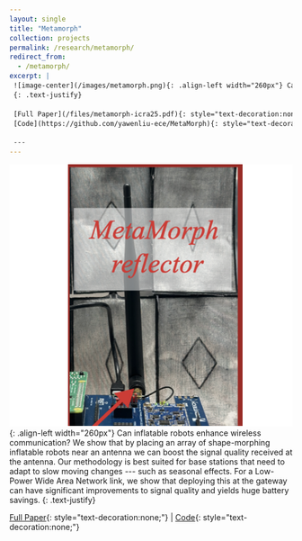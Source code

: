 ```yaml
---
layout: single
title: "Metamorph"
collection: projects
permalink: /research/metamorph/
redirect_from: 
  - /metamorph/
excerpt: |
 ![image-center](/images/metamorph.png){: .align-left width="260px"} Can inflatable robots enhance wireless communication? We show that by placing an array of shape-morphing inflatable robots near an antenna we can boost the signal quality received at the antenna. Our methodology is best suited for base stations that need to adapt to slow moving changes --- such as seasonal effects. For a Low-Power Wide Area Network link, we show that deploying this at the gateway can have significant improvements to signal quality and yields huge battery savings.
 {: .text-justify}

 [Full Paper](/files/metamorph-icra25.pdf){: style="text-decoration:none;"} &#124;
 [Code](https://github.com/yawenliu-ece/MetaMorph){: style="text-decoration:none;"}

 ---
---
```

 ![image-center](/images/metamorph.png){: .align-left width="260px"} Can inflatable robots enhance wireless communication? We show that by placing an array of shape-morphing inflatable robots near an antenna we can boost the signal quality received at the antenna. Our methodology is best suited for base stations that need to adapt to slow moving changes --- such as seasonal effects. For a Low-Power Wide Area Network link, we show that deploying this at the gateway can have significant improvements to signal quality and yields huge battery savings.
 {: .text-justify}

 [Full Paper](files/metamorph-icra25.pdf){: style="text-decoration:none;"} &#124;
 [Code](https://github.com/yawenliu-ece/MetaMorph){: style="text-decoration:none;"}
 
